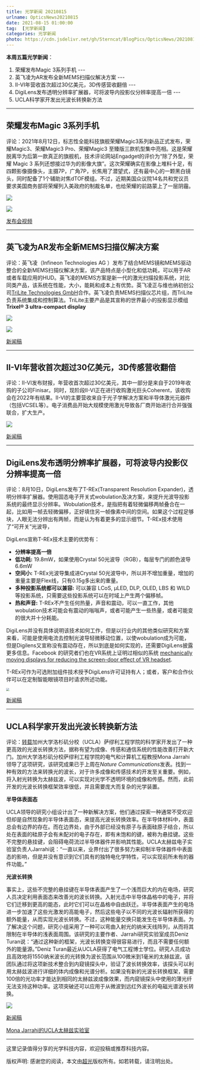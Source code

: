 ```yaml
---
title: 光学新闻 20210815
urlname: OpticsNews20210815
date: 2021-08-15 01:00:00
tag:  [光学新闻]
categories: 光学新闻
photo: https://cdn.jsdelivr.net/gh/Sterncat/BlogPics/OpticsNews/20210815/1-2.png
---
```


**本周五篇光学新闻**：

1.  荣耀发布Magic 3系列手机 --- 
2.  英飞凌为AR发布全新MEMS扫描仪解决方案 ---
3.  II-VI年营收首次超过30亿美元，3D传感营收翻倍  ---
4.  DigiLens发布透明分辨率扩展器，可将波导内投影仪分辨率提高一倍 --- 
5.  UCLA科学家开发出光波长转换新方法

<!--more-->

-----
## 荣耀发布Magic 3系列手机

评论：2021年8月12日，标志性全能科技旗舰荣耀Magic3系列新品正式发布，荣耀Magic3、荣耀Magic3 Pro、荣耀Magic3 至臻版三款机型集中亮相。这是荣耀脱离华为后第一款真正的旗舰机，技术评论网站Engadget的评价为“除了外型，荣耀 Magic 3 系列还想接过华为的影像大旗”。这次荣耀确实在影像上堆料十足，有四颗影像摄像头，主摄7P，广角7P，长焦用了潜望式，还有最中心的一颗黑白镜头，同时配备了1个辅助对焦dTOF模组。不过，近期美国众议院14名共和党议员要求美国商务部将荣耀列入美政府的制裁名单，也给荣耀的前路蒙上了一层阴霾。

<img src="https://cdn.jsdelivr.net/gh/Sterncat/BlogPics/OpticsNews/20210815/1.jpeg" style="zoom:100%;" />

![](https://cdn.jsdelivr.net/gh/Sterncat/BlogPics/OpticsNews/20210815/1-1.png)

[发布会视频](https://www.hihonor.com/cn/activity/honormagic3-series-launch/)

-----
## 英飞凌为AR发布全新MEMS扫描仪解决方案

评论：英飞凌（Infineon Technologies AG ）发布了结合MEMS镜和MEMS驱动整合的全新MEMS扫描仪解决方案，该产品特点是小型化和低功耗，可以用于AR或者车载应用的HUD。英飞凌的MEMS方案是新一代的激光扫描投影系统，对比同类产品，该系统在性能，大小，能耗和成本上有优势。英飞凌正与维也纳初创公司[TriLite Technologies GmbH](https://www.trilite-tech.com)合作。英飞凌负责MEMS扫描仪芯片组，而TriLite负责系统集成和控制算法。TriLite主要产品是其宣称的世界最小的投影显示模组**Trixel® 3 ultra-compact display**

![](https://cdn.jsdelivr.net/gh/Sterncat/BlogPics/OpticsNews/20210815/2.webp)

![](https://cdn.jsdelivr.net/gh/Sterncat/BlogPics/OpticsNews/20210815/2-1.jpg)

[新闻稿](https://www.infineon.com/cms/en/about-infineon/press/press-releases/2021/INFXX202108-091.html)

-----
## II-VI年营收首次超过30亿美元，3D传感营收翻倍

评论：II-VI发布财报，年营收首次超过30亿美元，其中一部分是来自于2019年收购的子公司Finisar。同时，现阶段II-VI正在进行收购激光巨头Coherent，该收购会在2022年有结果。II-VI的主要营收来自于光子学解决方案和半导体激光元器件（包括VCSEL等）。电子消费品开始大规模使用激光导致各厂商开始进行合并强强联合，扩大生产。

![](https://cdn.jsdelivr.net/gh/Sterncat/BlogPics/OpticsNews/20210815/3.jpg)

[新闻稿](https://optics.org/news/12/8/12)

-----
## DigiLens发布透明分辨率扩展器，可将波导内投影仪分辨率提高一倍

评论：8月10日，DigiLens发布了T-REx(Transparent Resolution Expander)，透明分辨率扩展器。使用固态电子开关式wobulation及决方案，来提升光波导投影系统的最终显示分辨率。Wobulation技术，是指把有着轻微偏移两帧叠合在一起，比如用一帧去轻微偏移，正好填住另一帧像素中间的空间。如果这个过程足够块，人眼无法分辨出有两帧，而是认为有着更多的显示细节。T-REx技术使用了“可开关”光波导，

DigiLens宣称T-REx技术主要的优势有：

- **分辨率提高一倍**
- **低功耗:** 19.8mW，如果使用Crystal 50光波导（RGB），每层专门的颜色波导6.6mW
- **空间小:** T-REx光波导集成进Crystal 50光波导中，所以并不增加重量，增加的重量主要是Flex线，只有0.15g多出来的重量。 
- **多种投影系统都可以兼容:** 可以兼容 LCoS, µLED, DLP, OLED, LBS 和 WILD等投影系统，只需要这些投影系统可以在时域上产生两个偏移帧。
- **热和声音:** T-REx不产生任何热量，声音和震动，可以一直工作，其他wobulation技术可能会有震动的嗡嗡声，或者可能产生一些热量，或者可能变的很大并十分耗能。

DigiLens并没有具体说明该技术如何工作，但是以行业内的其他类似研究和方案来看，可能是使用电流去控制光波导轻微移动位置，以使wobulation成为可能，但是Digilens又宣称没有震动存在，所以到底是如何实现的，还需要DigiLens披露更多信息。Facebook 的研究者们也在VR系统上证明过相似的系统 [mechanically moving displays for reducing the screen-door effect of VR headset](https://www.roadtovr.com/mechanical-display-shifting-sde-reduction-facebook-reality-labs-research/).

T-REx可作为可选附加组件技术授予DigiLens许可证持有人；或者，客户和合作伙伴可以在定制智能眼镜项目时请求所述功能。

<img src="https://cdn.jsdelivr.net/gh/Sterncat/BlogPics/OpticsNews/20210815/4.png" style="zoom:50%;" />

[新闻稿](https://www.digilens.com/press-release-trex-10821/)

-----
## UCLA科学家开发出光波长转换新方法

评论：[转载](https://mp.weixin.qq.com/s/8YbVCkuoJPWtjcPj0jCk5A)加州大学洛杉矶分校（UCLA）萨缪利工程学院的科学家开发出了一种更高效的光波长转换方法，据称有望为成像、传感和通信系统的性能改善打开新大门。加州大学洛杉矶分校萨缪利工程学院的电气和计算机工程教授Mona Jarrahi领导了这项研究，该研究成果已于上周在*Nature Communications*发表。找到一种有效的方法来转换光的波长，对于许多成像和传感技术的开发至关重要。例如，将入射光转换为太赫兹波，可以实现对光学不透明环境的成像和传感。然而，此前开发的光波长转换框架效率很低，并且需要庞大而复杂的光学装置。

**半导体表面态**

UCLA领导的研究小组设计出了一种新解决方案，他们通过探索一种通常不受欢迎但却是自然现象的半导体表面态，来提高光波长转换效率。在半导体材料中，表面总会有边界的存在。而在边界处，由于外部已经没有原子与表面硅原子结合，所以处在表面的硅原子会有未配对的电子存在，即有未饱和的键，被称为悬挂键。这些不完整的悬挂键，会阻碍电荷流过半导体器件并影响其性能。UCLA太赫兹电子实验室负责人Jarrahi说：“一直以来，业界付出了很多努力来抑制半导体器件中表面态的影响，但是并没有意识到它们具有的独特电化学特性，可以实现前所未有的器件功能。”

**光波长转换**

事实上，这些不完整的悬挂键在半导体表面产生了一个浅而巨大的内在电场，研究人员决定利用表面态来改善光的波长转换。入射光击中半导体晶格中的电子，并将它们迁移到更高的能态，此时它们可以在晶格中自由跃迁。半导体表面产生的电场进一步加速了这些光激发的高能电子，然后这些电子以不同的光波长辐射所获得的额外能量，从而实现光波长转换。不过，这种能量交换只能发生在半导体表面。为了解决这个问题，研究小组采用了一种可以弯曲入射光的纳米天线阵列，从而将其限制在半导体的浅表面周围。该研究的主要作者、Jarrahi研究实验室成员Deniz Turan说：“通过这种新的框架，光波长转换变得很容易进行，而且不需要任何额外的能量源。”Deniz Turan最近从UCLA获得了电气工程博士学位。研究人员成功且高效地将1550纳米波长的光转换为波长范围从100微米到1毫米的太赫兹波。该团队通过将这项新技术整合到内窥镜探头中，验证了波长转换效率，该探头可以利用太赫兹波进行详细的体内成像和光谱分析。如果没有新的光波长转换框架，需要100倍的光功率才能达到相同的太赫兹波成像效果，而内窥镜探头中使用的薄光纤无法支持这种功率。这项突破还可以应用于从微波到远红外波长的电磁光谱波长转换。

![](https://cdn.jsdelivr.net/gh/Sterncat/BlogPics/OpticsNews/20210815/5.png)

[新闻稿](https://samueli.ucla.edu/ucla-engineers-bend-light-to-enhance-wavelength-conversion/)

[Mona Jarrahi的UCLA太赫兹实验室](https://www.seas.ucla.edu/~mjarrahi/)

-----

这里记录值得分享的光学科技内容，欢迎投稿或推荐科技内容。

版权声明: 感谢您的阅读，本文由[超光](https://faster-than-light.net/)版权所有。如若转载，请注明出处。



